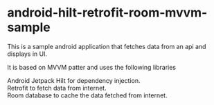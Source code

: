 # android-hilt-retrofit-room-mvvm-sample
This is a sample android application that fetches data from an api and displays in UI.

It is based on MVVM patter and uses the following libraries
 
Android Jetpack Hilt for dependency injection.  
Retrofit to fetch data from internet.  
Room database to cache the data fetched from internet.  
